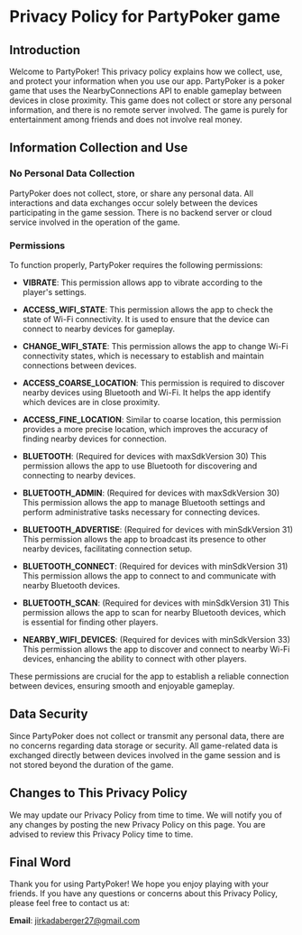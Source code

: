# Privacy Policy for PartyPoker game

## Introduction

Welcome to PartyPoker! This privacy policy explains how we collect, use, and protect your information when you use our app. PartyPoker is a poker game that uses the NearbyConnections API to enable gameplay between devices in close proximity. This game does not collect or store any personal information, and there is no remote server involved. The game is purely for entertainment among friends and does not involve real money.

## Information Collection and Use

### No Personal Data Collection
PartyPoker does not collect, store, or share any personal data. All interactions and data exchanges occur solely between the devices participating in the game session. There is no backend server or cloud service involved in the operation of the game.

### Permissions
To function properly, PartyPoker requires the following permissions:

- **VIBRATE**: This permission allows app to vibrate according to the player's settings.
 
- **ACCESS_WIFI_STATE**: This permission allows the app to check the state of Wi-Fi connectivity. It is used to ensure that the device can connect to nearby devices for gameplay.
  
- **CHANGE_WIFI_STATE**: This permission allows the app to change Wi-Fi connectivity states, which is necessary to establish and maintain connections between devices.
  
- **ACCESS_COARSE_LOCATION**: This permission is required to discover nearby devices using Bluetooth and Wi-Fi. It helps the app identify which devices are in close proximity.
  
- **ACCESS_FINE_LOCATION**: Similar to coarse location, this permission provides a more precise location, which improves the accuracy of finding nearby devices for connection.
  
- **BLUETOOTH**: (Required for devices with maxSdkVersion 30) This permission allows the app to use Bluetooth for discovering and connecting to nearby devices.
  
- **BLUETOOTH_ADMIN**: (Required for devices with maxSdkVersion 30) This permission allows the app to manage Bluetooth settings and perform administrative tasks necessary for connecting devices.
  
- **BLUETOOTH_ADVERTISE**: (Required for devices with minSdkVersion 31) This permission allows the app to broadcast its presence to other nearby devices, facilitating connection setup.
  
- **BLUETOOTH_CONNECT**: (Required for devices with minSdkVersion 31) This permission allows the app to connect to and communicate with nearby Bluetooth devices.
  
- **BLUETOOTH_SCAN**: (Required for devices with minSdkVersion 31) This permission allows the app to scan for nearby Bluetooth devices, which is essential for finding other players.
  
- **NEARBY_WIFI_DEVICES**: (Required for devices with minSdkVersion 33) This permission allows the app to discover and connect to nearby Wi-Fi devices, enhancing the ability to connect with other players.

These permissions are crucial for the app to establish a reliable connection between devices, ensuring smooth and enjoyable gameplay.

## Data Security
Since PartyPoker does not collect or transmit any personal data, there are no concerns regarding data storage or security. All game-related data is exchanged directly between devices involved in the game session and is not stored beyond the duration of the game.

## Changes to This Privacy Policy

We may update our Privacy Policy from time to time. We will notify you of any changes by posting the new Privacy Policy on this page. You are advised to review this Privacy Policy time to time.

## Final Word

Thank you for using PartyPoker! We hope you enjoy playing with your friends. If you have any questions or concerns about this Privacy Policy, please feel free to contact us at:

**Email**: jirkadaberger27@gmail.com

